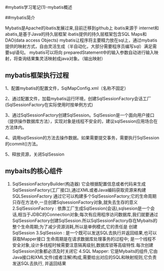 #mybatis学习笔记(1)-mybatis概述


##mybatis简介


Mybatis是Apache的ibatis发展过来,目前迁移到github上
ibatis来源于 internet和abatis,是基于Java的持久层框架
ibatis提供的持久层框架包含SQL Maps和DAO(data access Objects)
mybatis让程序将主要精力放在sql上，通过mybatis提供的映射方式，自由灵活生成（半自动化，大部分需要程序员编写sql）满足需要sql语句。
mybatis可以将向 preparedStatement中的输入参数自动进行输入映射，将查询结果集灵活映射成java对象。（输出映射）


## mybatis框架执行过程

1、配置mybatis的配置文件，SqlMapConfig.xml（名称不固定）

2、通过配置文件，加载mybatis运行环境，创建SqlSessionFactory会话工厂(SqlSessionFactory在实际使用时按单例方式)

3、通过SqlSessionFactory创建SqlSession。SqlSession是一个面向用户接口（提供操作数据库方法），实现对象是线程不安全的，建议sqlSession应用场合在方法体内。

4、调用sqlSession的方法去操作数据。如果需要提交事务，需要执行SqlSession的commit()方法。

5、释放资源，关闭SqlSession

## mybaits的核心组件

1.  SqlSessionFactoryBuilder(构造器) 
	它会根据配置信息或者代码来生成SqlSessionFactory(工厂接口),通过XML或者Java编码获取资源来构建SQLSessionFactory
通过它可以构建多个SqlSessionFactory;它的生命周期只存在方法中,一旦创建SqlsessionFactory对象,就失去生存的意义
2.SqlSessionFactory :
	依靠工厂生成SqlSession(会话),sqlsesion是一个会话,相当于JDBC的Connection对象;每次有应用程序访问数据库,我们就要通过
	SqlSessionFactory创建SqlSession.所以SqlSessionFactory存在Mybaits的整个生命周期;为了减少资源消耗,所以是单例模式,它的责任是
	创建SqlSession
3.SqlSession :
	是一个既可以发送SQL去执行并返回结果,也可以获取Mapper接口
	生命周期是在请求数据库处理事务的过程中;
	是一个线程不安全对象,设计多线程时候需要注意隔离级别,数据库锁等高级特性.每次创建SqlSession对象都必须及时关闭它
4.SQL Mapper:
	它是Mybaits的组件,它由Java接口和XML文件(或者注解)构成,需要给出对应的SQL和映射规则,它负责发送SQL去执行,
并返回结果





